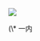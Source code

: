 ![](https://www.nta.go.jp/tmp/8848f032-7015-4388-9148-dd70e191ecd8/images/a1e4787ba8e32149a0cd1748fb88a9bf9cad79cca3cc59199cb1b2ab8f8e8f2a.jpg)

(\\* 一内